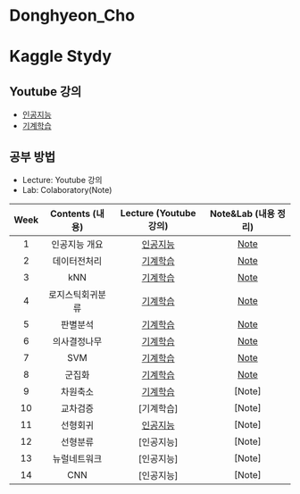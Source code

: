 # Donghyeon_Cho
# Kaggle Stydy

## Youtube 강의
- [인공지능](https://www.youtube.com/playlist?list=PL1xKqHsVFgvmIAJBy-cbB9zQcnMb6zsT2)
- [기계학습](https://www.youtube.com/playlist?list=PL1xKqHsVFgvnQQY9L4n1MFyy-6eixTekU)

## 공부 방법
- Lecture: Youtube 강의
- Lab: Colaboratory(Note)

| Week | Contents (내용) | Lecture (Youtube 강의) | Note&Lab (내용 정리) |
|:---:|:---:|:---:|:---:|
| 1 | 인공지능 개요 | [인공지능](https://www.youtube.com/watch?v=ny48cBIKtiY&list=PL1xKqHsVFgvmIAJBy-cbB9zQcnMb6zsT2&index=4) | [Note](https://github.com/Sejong-Kaggle-Study-3rd/Donghyeon_Cho/blob/main/week_1.ipynb) |
| 2 | 데이터전처리 | [기계학습](https://www.youtube.com/watch?v=gVdkxfYQtG0&list=PL1xKqHsVFgvnQQY9L4n1MFyy-6eixTekU&index=5) | [Note](https://github.com/hyeon9698/Donghyeon_Cho/blob/main/week_2.ipynb) |
| 3 | kNN | [기계학습](https://www.youtube.com/watch?v=siYSp7pnHDA&list=PL1xKqHsVFgvnQQY9L4n1MFyy-6eixTekU&index=8&t=250s) | [Note](https://github.com/Sejong-Kaggle-Study-3rd/Donghyeon_Cho/blob/main/week_3.ipynb) |
| 4 | 로지스틱회귀분류 | [기계학습](https://www.youtube.com/watch?v=uT3hiE7xUtE&list=PL1xKqHsVFgvnQQY9L4n1MFyy-6eixTekU&index=12&t=1907s) | [Note](https://github.com/hyeon9698/Donghyeon_Cho/blob/main/week_4/week_4_Logistic_Regression_%EC%8B%A4%EC%8A%B5.ipynb) |
| 5 | 판별분석 | [기계학습](https://www.youtube.com/watch?v=geIlsP8aPvg&list=PL1xKqHsVFgvnQQY9L4n1MFyy-6eixTekU&index=15) | [Note](https://github.com/hyeon9698/Donghyeon_Cho/blob/main/week_5/05%EC%9E%A5_%ED%8C%90%EB%B3%84%EB%B6%84%EC%84%9D.ipynb) |
| 6 | 의사결정나무 | [기계학습](https://www.youtube.com/watch?v=CC96qKl6etU&list=PL1xKqHsVFgvnQQY9L4n1MFyy-6eixTekU&index=16) | [Note](https://github.com/hyeon9698/Donghyeon_Cho/tree/main/week_6) |
| 7 | SVM | [기계학습](https://www.youtube.com/watch?v=7kvkkjkloKQ&list=PL1xKqHsVFgvnQQY9L4n1MFyy-6eixTekU&index=25&t=1737s) | [Note](https://github.com/hyeon9698/Donghyeon_Cho/tree/main/week_7) |
| 8 | 군집화 | [기계학습](https://www.youtube.com/watch?v=gGX9YwRcvQc&list=PL1xKqHsVFgvnQQY9L4n1MFyy-6eixTekU&index=29) | [Note](https://github.com/hyeon9698/Donghyeon_Cho/tree/main/week_8) |
| 9 | 차원축소 | [기계학습](https://www.youtube.com/watch?v=M_0Lcw2yAM0&list=PL1xKqHsVFgvnQQY9L4n1MFyy-6eixTekU&index=33) | [Note] |
| 10 | 교차검증 | [기계학습] | [Note] |
| 11 | 선형회귀 | [인공지능](https://www.youtube.com/watch?v=4pKWmvUY3FE&list=PL1xKqHsVFgvmIAJBy-cbB9zQcnMb6zsT2&index=7) | [Note] |
| 12 | 선형분류 | [인공지능] | [Note] |
| 13 | 뉴럴네트워크 | [인공지능] | [Note] |
| 14 | CNN | [인공지능] | [Note] |
